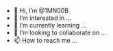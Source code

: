 - 👋 Hi, I’m @1MN00B
- 👀 I’m interested in ...
- 🌱 I’m currently learning ...
- 💞️ I’m looking to collaborate on ...
- 📫 How to reach me ...

<!---
1MN00B/1MN00B is a ✨ special ✨ repository because its `README.md` (this file) appears on your GitHub profile.
You can click the Preview link to take a look at your changes.
--->
